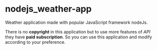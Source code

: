 # nodejs_weather-app
Weather application made with popular JavaScript framework nodeJs.

There is no <b>copyright</b> in this application but to use more features of <i>API</i> they have <b>paid subscription</b>.
So you can use this application and modify according to your preference.
